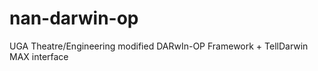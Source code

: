 nan-darwin-op
=====

UGA Theatre/Engineering modified DARwIn-OP Framework + TellDarwin MAX interface
